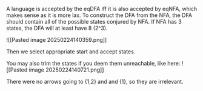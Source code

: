 A language is accepted by the eqDFA iff it is also accepted by eqNFA, which makes sense as it is more lax.
To construct the DFA from the NFA, the DFA should contain all of the possible states conjured by NFA. If NFA has 3 states, the DFA will at least have 8 (2^3). 

![[Pasted image 20250224140359.png]]

Then we select appropriate start and accept states.

You may also trim the states if you deem them unreachable, like here:
![[Pasted image 20250224140721.png]]

There were no arrows going to {1,2} and and {1}, so they are irrelevant. 